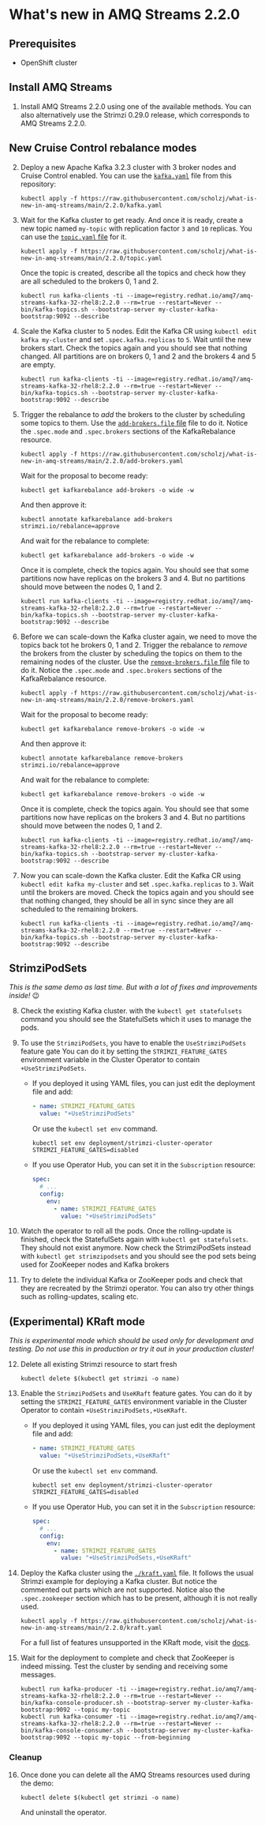 # What's new in AMQ Streams 2.2.0

## Prerequisites

* OpenShift cluster

## Install AMQ Streams

1. Install AMQ Streams 2.2.0 using one of the available methods.
   You can also alternatively use the Strimzi 0.29.0 release, which corresponds to AMQ Streams 2.2.0.

## New Cruise Control rebalance modes

2. Deploy a new Apache Kafka 3.2.3 cluster with 3 broker nodes and Cruise Control enabled.
   You can use the [`kafka.yaml`](./kafka.yaml) file from this repository:
   ```
   kubectl apply -f https://raw.githubusercontent.com/scholzj/what-is-new-in-amq-streams/main/2.2.0/kafka.yaml
   ```

3. Wait for the Kafka cluster to get ready.
   And once it is ready, create a new topic named `my-topic` with replication factor `3` and `10` replicas.
   You can use the [`topic.yaml` file](./topic.yaml) for it.
   ```
   kubectl apply -f https://raw.githubusercontent.com/scholzj/what-is-new-in-amq-streams/main/2.2.0/topic.yaml
   ```
   Once the topic is created, describe all the topics and check how they are all scheduled to the brokers 0, 1 and 2.
   ```
   kubectl run kafka-clients -ti --image=registry.redhat.io/amq7/amq-streams-kafka-32-rhel8:2.2.0 --rm=true --restart=Never -- bin/kafka-topics.sh --bootstrap-server my-cluster-kafka-bootstrap:9092 --describe
   ```

4. Scale the Kafka cluster to 5 nodes.
   Edit the Kafka CR using `kubectl edit kafka my-cluster` and set `.spec.kafka.replicas` to `5`.
   Wait until the new brokers start.
   Check the topics again and you should see that nothing changed.
   All partitions are on brokers 0, 1 and 2 and the brokers 4 and 5 are empty.
   ```
   kubectl run kafka-clients -ti --image=registry.redhat.io/amq7/amq-streams-kafka-32-rhel8:2.2.0 --rm=true --restart=Never -- bin/kafka-topics.sh --bootstrap-server my-cluster-kafka-bootstrap:9092 --describe
   ```

5. Trigger the rebalance to _add_ the brokers to the cluster by scheduling some topics to them.
   Use the [`add-brokers.file` file](./add-brokers.yaml) file to do it.
   Notice the `.spec.mode` and `.spec.brokers` sections of the KafkaRebalance resource.
   ```
   kubectl apply -f https://raw.githubusercontent.com/scholzj/what-is-new-in-amq-streams/main/2.2.0/add-brokers.yaml
   ```
   Wait for the proposal to become ready:
   ```
   kubectl get kafkarebalance add-brokers -o wide -w
   ```
   And then approve it:
   ```
   kubectl annotate kafkarebalance add-brokers strimzi.io/rebalance=approve
   ```
   And wait for the rebalance to complete:
   ```
   kubectl get kafkarebalance add-brokers -o wide -w
   ```
   Once it is complete, check the topics again.
   You should see that some partitions now have replicas on the brokers 3 and 4.
   But no partitions should move between the nodes 0, 1 and 2.
   ```
   kubectl run kafka-clients -ti --image=registry.redhat.io/amq7/amq-streams-kafka-32-rhel8:2.2.0 --rm=true --restart=Never -- bin/kafka-topics.sh --bootstrap-server my-cluster-kafka-bootstrap:9092 --describe
   ```

6. Before we can scale-down the Kafka cluster again, we need to move the topics back tot he brokers 0, 1 and 2.
   Trigger the rebalance to _remove_ the brokers from the cluster by scheduling the topics on them to the remaining nodes of the cluster.
   Use the [`remove-brokers.file` file](./remove-brokers.yaml) file to do it.
   Notice the `.spec.mode` and `.spec.brokers` sections of the KafkaRebalance resource.
   ```
   kubectl apply -f https://raw.githubusercontent.com/scholzj/what-is-new-in-amq-streams/main/2.2.0/remove-brokers.yaml
   ```
   Wait for the proposal to become ready:
   ```
   kubectl get kafkarebalance remove-brokers -o wide -w
   ```
   And then approve it:
   ```
   kubectl annotate kafkarebalance remove-brokers strimzi.io/rebalance=approve
   ```
   And wait for the rebalance to complete:
   ```
   kubectl get kafkarebalance remove-brokers -o wide -w
   ```
   Once it is complete, check the topics again.
   You should see that some partitions now have replicas on the brokers 3 and 4.
   But no partitions should move between the nodes 0, 1 and 2.
   ```
   kubectl run kafka-clients -ti --image=registry.redhat.io/amq7/amq-streams-kafka-32-rhel8:2.2.0 --rm=true --restart=Never -- bin/kafka-topics.sh --bootstrap-server my-cluster-kafka-bootstrap:9092 --describe
   ```

7. Now you can scale-down the Kafka cluster.
   Edit the Kafka CR using `kubectl edit kafka my-cluster` and set `.spec.kafka.replicas` to `3`.
   Wait until the brokers are moved.
   Check the topics again and you should see that nothing changed, they should be all in sync since they are all scheduled to the remaining brokers.
   ```
   kubectl run kafka-clients -ti --image=registry.redhat.io/amq7/amq-streams-kafka-32-rhel8:2.2.0 --rm=true --restart=Never -- bin/kafka-topics.sh --bootstrap-server my-cluster-kafka-bootstrap:9092 --describe
   ```

## StrimziPodSets

_This is the same demo as last time. But with a lot of fixes and improvements inside!_ 😉

8. Check the existing Kafka cluster.
   with the `kubectl get statefulsets` command you should see the StatefulSets which it uses to manage the pods.

9. To use the `StrimziPodSets`, you have to enable the `UseStrimziPodSets` feature gate
   You can do it by setting the `STRIMZI_FEATURE_GATES` environment variable in the Cluster Operator to contain `+UseStrimziPodSets`.
   * If you deployed it using YAML files, you can just edit the deployment file and add:
     ```yaml
     - name: STRIMZI_FEATURE_GATES
       value: "+UseStrimziPodSets"
     ```
     Or use the `kubectl set env` command.
     ```
     kubectl set env deployment/strimzi-cluster-operator STRIMZI_FEATURE_GATES=disabled
     ```
   * If you use Operator Hub, you can set it in the `Subscription` resource:
     ```yaml
     spec:
       # ...
       config:
         env:
           - name: STRIMZI_FEATURE_GATES
             value: "+UseStrimziPodSets"
     ```

10. Watch the operator to roll all the pods.
    Once the rolling-update is finished, check the StatefulSets again with `kubectl get statefulsets`.
    They should not exist anymore.
    Now check the StrimziPodSets instead with `kubectl get strimzipodsets` and you should see the pod sets being used for ZooKeeper nodes and Kafka brokers

11. Try to delete the individual Kafka or ZooKeeper pods and check that they are recreated by the Strimzi operator.
    You can also try other things such as rolling-updates, scaling etc.

## (Experimental) KRaft mode

_This is experimental mode which should be used only for development and testing. Do not use this in production or try it out in your production cluster!_

12. Delete all existing Strimzi resource to start fresh
    ```
    kubectl delete $(kubectl get strimzi -o name)
    ```

13. Enable the `StrimziPodSets` and `UseKRaft` feature gates.
    You can do it by setting the `STRIMZI_FEATURE_GATES` environment variable in the Cluster Operator to contain `+UseStrimziPodSets,+UseKRaft`.
    * If you deployed it using YAML files, you can just edit the deployment file and add:
      ```yaml
      - name: STRIMZI_FEATURE_GATES
        value: "+UseStrimziPodSets,+UseKRaft"
      ```
      Or use the `kubectl set env` command.
      ```
      kubectl set env deployment/strimzi-cluster-operator STRIMZI_FEATURE_GATES=disabled
      ```
    * If you use Operator Hub, you can set it in the `Subscription` resource:
      ```yaml
      spec:
        # ...
        config:
          env:
            - name: STRIMZI_FEATURE_GATES
              value: "+UseStrimziPodSets,+UseKRaft"
      ```

14. Deploy the Kafka cluster using the [`./kraft.yaml`](./kraft.yaml) file.
    It follows the usual Strimzi example for deploying a Kafka cluster.
    But notice the commented out parts which are not supported.
    Notice also the `.spec.zookeeper` section which has to be present, although it is not really used.
    ```
    kubectl apply -f https://raw.githubusercontent.com/scholzj/what-is-new-in-amq-streams/main/2.2.0/kraft.yaml
    ```
    For a full list of features unsupported in the KRaft mode, visit the [docs](https://access.redhat.com/documentation/en-us/red_hat_amq_streams/2.2/html/configuring_amq_streams_on_openshift/assembly-operators-str#ref-operator-use-kraft-feature-gate-str).

15. Wait for the deployment to complete and check that ZooKeeper is indeed missing.
    Test the cluster by sending and receiving some messages.
    ```
    kubectl run kafka-producer -ti --image=registry.redhat.io/amq7/amq-streams-kafka-32-rhel8:2.2.0 --rm=true --restart=Never -- bin/kafka-console-producer.sh --bootstrap-server my-cluster-kafka-bootstrap:9092 --topic my-topic
    kubectl run kafka-consumer -ti --image=registry.redhat.io/amq7/amq-streams-kafka-32-rhel8:2.2.0 --rm=true --restart=Never -- bin/kafka-console-consumer.sh --bootstrap-server my-cluster-kafka-bootstrap:9092 --topic my-topic --from-beginning
    ```

### Cleanup

16. Once done you can delete all the AMQ Streams resources used during the demo:
    ```
    kubectl delete $(kubectl get strimzi -o name)
    ```
    And uninstall the operator.
